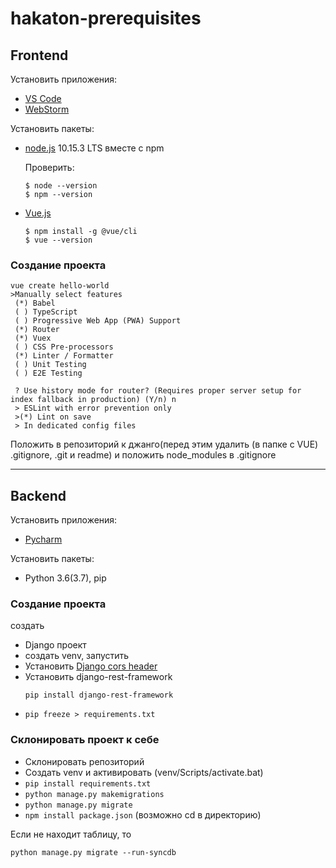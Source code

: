 # hakaton-prerequisites

## Frontend
Установить приложения:
+ [VS Code](https://code.visualstudio.com/)  
+ [WebStorm](https://www.jetbrains.com/webstorm/)

Установить пакеты:
+ [node.js](https://nodejs.org/) 10.15.3 LTS вместе с npm

  Проверить: 
  ~~~
  $ node --version
  $ npm --version
  ~~~
+ [Vue.js](https://cli.vuejs.org/guide/installation.html) 
  ~~~
  $ npm install -g @vue/cli
  $ vue --version
  ~~~
  
  
### Создание проекта
~~~
vue create hello-world
>Manually select features
 (*) Babel
 ( ) TypeScript
 ( ) Progressive Web App (PWA) Support
 (*) Router
 (*) Vuex
 ( ) CSS Pre-processors
 (*) Linter / Formatter
 ( ) Unit Testing
 ( ) E2E Testing
 
 ? Use history mode for router? (Requires proper server setup for index fallback in production) (Y/n) n
 > ESLint with error prevention only
 >(*) Lint on save
 > In dedicated config files
~~~
Положить в репозиторий к джанго(перед этим удалить (в папке с VUE) .gitignore, .git и readme) 
и положить node_modules в .gitignore

  ---
## Backend
Установить приложения:
+ [Pycharm](https://www.jetbrains.com/pycharm/)

Установить пакеты:
+ Python 3.6(3.7), pip

### Создание проекта
создать 
+ Django проект
+ создать venv, запустить
+ Установить [Django cors header](https://pypi.org/project/django-cors-headers/)
+ Установить django-rest-framework
   ~~~
   pip install django-rest-framework
   ~~~
+ `pip freeze > requirements.txt`

### Склонировать проект к себе
+ Склонировать репозиторий
+ Cоздать venv и активировать (venv/Scripts/activate.bat)
+ `pip install requirements.txt`
+ `python manage.py makemigrations`
+ `python manage.py migrate`
+ `npm install package.json` (возможно cd в директорию) 

Если не находит таблицу, то

`python manage.py migrate --run-syncdb`
